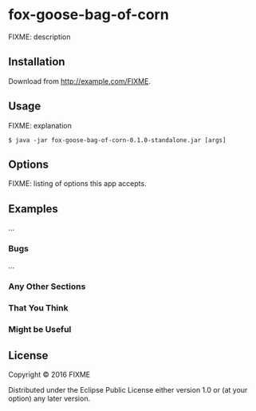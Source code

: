 # fox-goose-bag-of-corn

FIXME: description

## Installation

Download from http://example.com/FIXME.

## Usage

FIXME: explanation

    $ java -jar fox-goose-bag-of-corn-0.1.0-standalone.jar [args]

## Options

FIXME: listing of options this app accepts.

## Examples

...

### Bugs

...

### Any Other Sections
### That You Think
### Might be Useful

## License

Copyright © 2016 FIXME

Distributed under the Eclipse Public License either version 1.0 or (at
your option) any later version.
